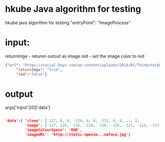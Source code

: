 # hkube Java algorithm for testing
hkube java algorithm for testing
"entryPoint": "ImageProcess"
# input:
returnImge - returen outout as image
red - set the image color to red
```json
{"url": "https://social.hays.com/wp-content/uploads/2018/01/ThinkstockPhotos-669057792-660x372.jpg",
     "returnImge": "true",
     "red":"false"}
```


# output
args['input'][0]['data']
```json

'data':{ 'clone': [-127, 0, 0, -124, 0, 0, -121, 0, 0, ... ],
         'image': [-127, 126, -116, -124, -126, -116, -121, -124, -117, ... ], 
         'imageColourSpace': 'RGB', 
         'imageURL': 'http://static.openim...naface.jpg'}




